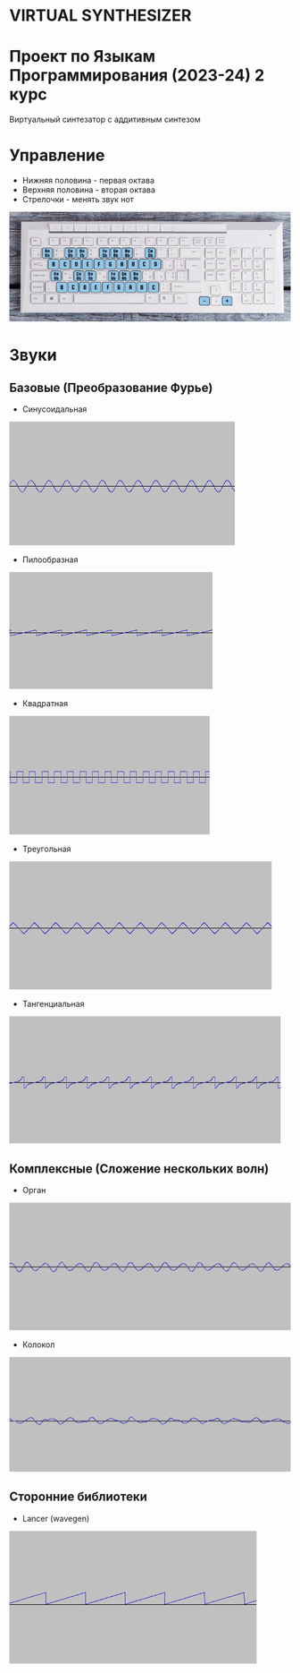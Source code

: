 VIRTUAL SYNTHESIZER
===================
# Проект по Языкам Программирования (2023-24) 2 курс 
Виртуальный синтезатор с аддитивным синтезом

# Управление
* Нижняя половина - первая октава
* Верхняя половина - вторая октава
* Стрелочки - менять звук нот

![](/docs/board.png)

# Звуки
## Базовые (Преобразование Фурье)
* Синусоидальная
  
![](/docs/sine.png)

* Пилообразная
  
![](/docs/sawtooth.png)

* Квадратная
  
![](/docs/square.png)

* Треугольная
  
![](/docs/triangle.png)

* Тангенциальная
  
![](/docs/tangent.png)

## Комплексные (Сложение нескольких волн)

* Орган

![](/docs/organ.png)

* Колокол

![](/docs/bell.png)

## Сторонние библиотеки
* Lancer (wavegen)

![](/docs/lancer.png)
